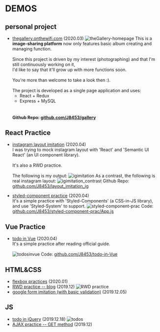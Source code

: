 # DEMOS

## personal project
- [thegallery.onthewifi.com](https://thegallery.onthewifi.com/) (2020.03)
![theGallery-homepage](/images/homepage.png)
This is a **image-sharing platform** now only features basic album creating and managing function.<br><br>
Since this project is driven by my interest (photographing) and that I'm still continuously working on it,<br>
I'd like to say that it'll grow up with more functions soon.<br><br>
You're more than welcome to take a look then :).<br><br>
The project is developed as a single page application and uses:
    - React + Redux
    - Express + MySQL<br><br>
    #### Github Repo: [github.com/J8453/gallery](https://github.com/J8453/gallery)

## React Practice
- [instagram layout imitation](https://j8453.github.io/React/igimitation.html) (2020.04)<br>
I was trying to mock instagram layout with 'React' and 'Semantic UI React' (an UI component library).<br><br>
It's also a RWD practice.<br><br>
The following is my output:
![igimitation](/images/igimitation.png)
As a contrast, the following is real instagram layout:
![igimitation_contrast](/images/igimitation_contrast.png)
Github Repo: [github.com/J8453/layout_imitation_ig](https://github.com/J8453/layout_imitation_ig)

- [styled-component practice](https://j8453.github.io/React/styled-component/index.html) (2020.04)<br>
It's a simple practice with 'Styled-Components' (a CSS-in-JS library), and use 'Styled-System' to support.
![styled-component-prac](/images/styled-component-prac.png)
Code: [github.com/J8453/styled-component-prac/App.js](https://github.com/J8453/J8453.github.io/tree/master/React/styled-component/src/App.js)

## Vue Practice
- [todo in Vue](https://j8453.github.io/Vue/todos/index.html) (2020.04)<br>
It's a simple practice after reading official guide.<br><br>
![todosinvue](/images/todosinvue.png)
Code: [github.com/J8453/todo-in-Vue](https://github.com/J8453/J8453.github.io/tree/master/Vue/todos/src)

## HTML&CSS
- [flexbox practices](https://j8453.github.io/HTML&CSS/flexbox) (2020.01)
- [RWD practice -- blog](https://j8453.github.io/HTML&CSS/RWD/index.html) (2019.12)
![RWD practice](/images/RWD.png)
- [google form imitation (with basic validation)](https://j8453.github.io/HTML&CSS/form.html) (2019.12.05)

## JS
- [todo in jQuery](https://j8453.github.io/JS/jQuery/todo.html) (2019.12.18)
![todos](/images/todos.png)
- [AJAX practice -- GET method](https://j8453.github.io/JS/vanilla/ajax.html) (2019.12)


<!--
JS (these are VERY VERY VERY old......and ugly :p)
- [calculator](https://j8453.github.io/JS/vanilla/calculator.html) (2019.12.04)
- [counter](https://j8453.github.io/JS/vanilla/counter.html) (2019.12.01)
-->

